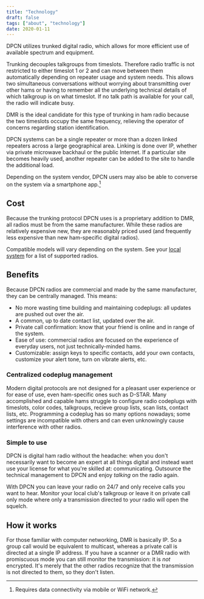 ```yaml
---
title: "Technology"
draft: false
tags: ["about", "technology"]
date: 2020-01-11
---
```


DPCN utilizes trunked digital radio, which allows for more efficient use of available spectrum and equipment.

<!--more-->

Trunking decouples talkgroups from timeslots. Therefore radio traffic is not restricted to either timeslot 1 or 2 and can move between them automatically depending on repeater usage and system needs. This allows two simultaneous conversations without worrying about transmitting over other hams or having to remember all the underlying technical details of which talkgroup is on what timeslot. If no talk path is available for your call, the radio will indicate busy.

DMR is the ideal candidate for this type of trunking in ham radio because the two timeslots occupy the same frequency, relieving the operator of concerns regarding station identification.

DPCN systems can be a single repeater or more than a dozen linked repeaters across a large geographical area. Linking is done over IP, whether via private microwave backhaul or the public Internet. If a particular site becomes heavily used, another repeater can be added to the site to handle the additional load.

Depending on the system vendor, DPCN users may also be able to converse on the system via a smartphone app.[^1]

[^1]: Requires data connectivity via mobile or WiFi network.

## Cost

Because the trunking protocol DPCN uses is a proprietary addition to DMR, all radios must be from the same manufacturer. While these radios are relatively expensive new, they are reasonably priced used (and frequently less expensive than new ham-specific digital radios).

Compatible models will vary depending on the system. See your [local system](/system) for a list of supported radios.

## Benefits

Because DPCN radios are commercial and made by the same manufacturer, they can be centrally managed. This means:

* No more wasting time building and maintaining codeplugs: all updates are pushed out over the air.
* A common, up to date contact list, updated over the air.
* Private call confirmation: know that your friend is online and in range of the system.
* Ease of use: commercial radios are focused on the experience of everyday users, not just technically-minded hams.
* Customizable: assign keys to specific contacts, add your own contacts, customize your alert tone, turn on vibrate alerts, etc.

### Centralized codeplug management

Modern digital protocols are not designed for a pleasant user experience or for ease of use, even ham-specific ones such as D-STAR. Many accomplished and capable hams struggle to configure radio codeplugs with timeslots, color codes, talkgroups, recieve group lists, scan lists, contact lists, etc. Programming a codeplug has so many options nowadays; some settings are incompatible with others and can even unknowingly cause interference with other radios.

### Simple to use

DPCN is digital ham radio without the headache: when you don't necessarily want to become an expert at all things digital and instead want use your license for what you're skilled at: communicating. Outsource the technical management to DPCN and enjoy *talking* on the radio again.

With DPCN you can leave your radio on 24/7 and only receive calls you want to hear. Monitor your local club's talkgroup or leave it on private call only mode where only a transmission directed to your radio will open the squelch.

## How it works

For those familiar with computer networking, DMR is basically IP. So a group call would be equivalent to multicast, whereas a private call is directed at a single IP address. If you have a scanner or a DMR radio with promiscuous mode you can still monitor the transmission: it is *not* encrypted. It's merely that the other radios recognize that the transmission is not directed to them, so they don't listen.
